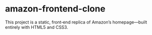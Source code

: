 # amazon-frontend-clone
This project is a static, front‑end replica of Amazon’s homepage—built entirely with HTML5 and CSS3.
